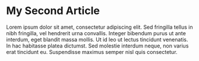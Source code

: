 # My Second Article
Lorem ipsum dolor sit amet, consectetur adipiscing elit. Sed fringilla tellus in nibh fringilla, vel hendrerit urna convallis. Integer bibendum purus ut ante interdum, eget blandit massa mollis. Ut id leo ut lectus tincidunt venenatis. In hac habitasse platea dictumst. Sed molestie interdum neque, non varius erat tincidunt eu. Suspendisse maximus semper nisl quis consectetur.
